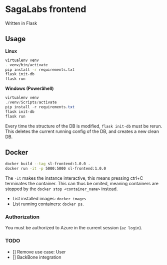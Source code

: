 # SagaLabs frontend

Written in Flask

## Usage

**Linux**

```bash
virtualenv venv
. venv/bin/activate
pip install -r requirements.txt
flask init-db
flask run
```

**Windows (PowerShell)**

```ps1
virtualenv venv
./venv/Scripts/activate
pip install -r requirements.txt
flask init-db
flask run
```

Every time the structure of the DB is modified, `flask init-db` must be rerun.
This deletes the current running config of the DB, and creates a new clean DB.

## Docker

```bash
docker build --tag sl-frontend:1.0.0 .
docker run -it -p 5000:5000 sl-frontend:1.0.0
```

The `-it` makes the instance interactive, this means pressing ctrl+C terminates the container.
This can thus be omited, meaning containers are stopped by the `docker stop <container_name>` instead.

- List installed images: `docker images`
- List running containers: `docker ps`.


### Authorization

You must be authorized to Azure in the current session (`az login`).

### TODO
- [] Remove use case: User
- [] BackBone integration
